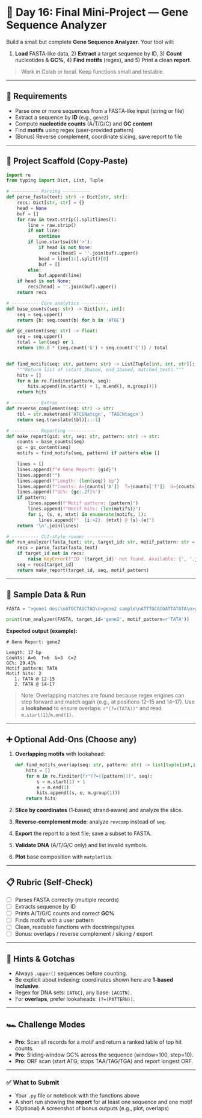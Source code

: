 # 🏁 Day 16: Final Mini‑Project — Gene Sequence Analyzer

Build a small but complete **Gene Sequence Analyzer**. Your tool will:

1. **Load** FASTA‑like data, 2) **Extract** a target sequence by ID, 3) **Count** nucleotides & **GC%**, 4) **Find motifs** (regex), and 5) Print a clean **report**.

> Work in Colab or local. Keep functions small and testable.

---

## 🎯 Requirements

* Parse one or more sequences from a FASTA‑like input (string or file)
* Extract a sequence by **ID** (e.g., `gene2`)
* Compute **nucleotide counts** (A/T/G/C) and **GC content**
* Find **motifs** using regex (user‑provided pattern)
* (Bonus) Reverse complement, coordinate slicing, save report to file

---

## 🧩 Project Scaffold (Copy‑Paste)

```python
import re
from typing import Dict, List, Tuple

# ---------- Parsing ----------
def parse_fasta(text: str) -> Dict[str, str]:
    recs: Dict[str, str] = {}
    head = None
    buf = []
    for raw in text.strip().splitlines():
        line = raw.strip()
        if not line:
            continue
        if line.startswith('>'):
            if head is not None:
                recs[head] = ''.join(buf).upper()
            head = line[1:].split()[0]
            buf = []
        else:
            buf.append(line)
    if head is not None:
        recs[head] = ''.join(buf).upper()
    return recs

# ---------- Core analytics ----------
def base_counts(seq: str) -> Dict[str, int]:
    seq = seq.upper()
    return {b: seq.count(b) for b in 'ATGC'}

def gc_content(seq: str) -> float:
    seq = seq.upper()
    total = len(seq) or 1
    return 100.0 * (seq.count('G') + seq.count('C')) / total


def find_motifs(seq: str, pattern: str) -> List[Tuple[int, int, str]]:
    """Return list of (start_1based, end_1based, matched_text)."""
    hits = []
    for m in re.finditer(pattern, seq):
        hits.append((m.start() + 1, m.end(), m.group()))
    return hits

# ---------- Extras ----------
def reverse_complement(seq: str) -> str:
    tbl = str.maketrans('ATCGNatcgn', 'TAGCNtagcn')
    return seq.translate(tbl)[::-1]

# ---------- Reporting ----------
def make_report(gid: str, seq: str, pattern: str) -> str:
    counts = base_counts(seq)
    gc = gc_content(seq)
    motifs = find_motifs(seq, pattern) if pattern else []

    lines = []
    lines.append(f"# Gene Report: {gid}")
    lines.append("")
    lines.append(f"Length: {len(seq)} bp")
    lines.append(f"Counts: A={counts['A']}  T={counts['T']}  G={counts['G']}  C={counts['C']}")
    lines.append(f"GC%: {gc:.2f}%")
    if pattern:
        lines.append(f"Motif pattern: {pattern}")
        lines.append(f"Motif hits: {len(motifs)}")
        for i, (s, e, mtxt) in enumerate(motifs, 1):
            lines.append(f"  {i:>2}. {mtxt} @ {s}-{e}")
    return '\n'.join(lines)

# ---------- CLI‑style runner ----------
def run_analyzer(fasta_text: str, target_id: str, motif_pattern: str = r"") -> str:
    recs = parse_fasta(fasta_text)
    if target_id not in recs:
        raise KeyError(f"ID '{target_id}' not found. Available: {', '.join(recs)}")
    seq = recs[target_id]
    return make_report(target_id, seq, motif_pattern)
```

---

## 🧪 Sample Data & Run

```python
FASTA = ">gene1 desc\nATGCTAGCTAG\n>gene2 sample\nATTTGCGCGATTATATA\n>geneX\nCCCGGGTTTAA"

print(run_analyzer(FASTA, target_id='gene2', motif_pattern=r'TATA'))
```

**Expected output (example):**

```
# Gene Report: gene2

Length: 17 bp
Counts: A=6  T=6  G=3  C=2
GC%: 29.41%
Motif pattern: TATA
Motif hits: 2
   1. TATA @ 12-15
   2. TATA @ 14-17
```

> Note: Overlapping matches are found because regex engines can step forward and match again (e.g., at positions 12–15 and 14–17). Use a **lookahead** to ensure overlaps: `r"(?=(TATA))"` and read `m.start(1)`/`m.end(1)`.

---

## ➕ Optional Add‑Ons (Choose any)

1. **Overlapping motifs** with lookahead:

   ```python
   def find_motifs_overlap(seq: str, pattern: str) -> list[tuple[int,int,str]]:
       hits = []
       for m in re.finditer(fr"(?=({pattern}))", seq):
           s = m.start(1) + 1
           e = m.end(1)
           hits.append((s, e, m.group(1)))
       return hits
   ```
2. **Slice by coordinates** (1‑based; strand‑aware) and analyze the slice.
3. **Reverse‑complement mode**: analyze `revcomp` instead of `seq`.
4. **Export** the report to a text file; save a subset to FASTA.
5. **Validate DNA** (A/T/G/C only) and list invalid symbols.
6. **Plot** base composition with `matplotlib`.

---

## 📋 Rubric (Self‑Check)

* [ ] Parses FASTA correctly (multiple records)
* [ ] Extracts sequence by ID
* [ ] Prints A/T/G/C counts and correct **GC%**
* [ ] Finds motifs with a user pattern
* [ ] Clean, readable functions with docstrings/types
* [ ] Bonus: overlaps / reverse complement / slicing / export

---

## 🧠 Hints & Gotchas

* Always `.upper()` sequences before counting.
* Be explicit about indexing: coordinates shown here are **1‑based inclusive**.
* Regex for DNA sets: `[ATGC]`, any base: `[ACGTN]`.
* For **overlaps**, prefer lookaheads: `(?=(PATTERN))`.

---

## 🏎️ Challenge Modes

* **Pro**: Scan all records for a motif and return a ranked table of top hit counts.
* **Pro**: Sliding‑window GC% across the sequence (window=100, step=10).
* **Pro**: ORF scan (start ATG; stops TAA/TAG/TGA) and report longest ORF.

---

### ✅ What to Submit

* Your `.py` file or notebook with the functions above
* A short run showing the **report** for at least one sequence and one motif
* (Optional) A screenshot of bonus outputs (e.g., plot, overlaps)
